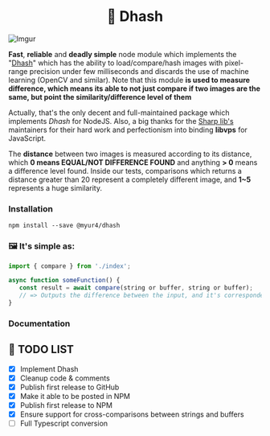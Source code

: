 
<div align="center">
  <h1>🔎 Dhash</h1>
</div>

![Imgur](https://i.imgur.com/0yaLSxn.png)

**Fast**, **reliable** and **deadly simple** node module which implements the "[Dhash](https://www.hackerfactor.com/blog/?/archives/529-Kind-of-Like-That.html)" which has the ability to load/compare/hash images with pixel-range precision under few milliseconds and discards the use of machine learning (OpenCV and similar). Note that this module **is used to measure difference, which means its able to not just compare if two images are the same, but point the similarity/difference level of them**

Actually, that's the only decent and full-maintained package which implements *Dhash* for NodeJS. Also, a big thanks for the [Sharp lib's](https://github.com/lovell/sharp) maintainers for their hard work and perfectionism into binding **libvps** for JavaScript.

The **distance** between two images is measured according to its distance, which **0 means EQUAL/NOT DIFFERENCE FOUND** and anything **> 0** means a difference level found. Inside our tests, comparisons which returns a distance greater than 20 represent a completely different image, and **1~5** represents a huge similarity.

### Installation

```
npm install --save @myur4/dhash
```

### 🖼️ It's simple as:

```js
import { compare } from './index';

async function someFunction() {
   const result = await compare(string or buffer, string or buffer);
   // => Outputs the difference between the input, and it's correspondent hashes.
}
```

### Documentation


## 📝 TODO LIST

- [x] Implement Dhash
- [x] Cleanup code & comments
- [x] Publish first release to GitHub
- [x] Make it able to be posted in NPM
- [x] Publish first release to NPM
- [x] Ensure support for cross-comparisons between strings and buffers 
- [ ] Full Typescript conversion